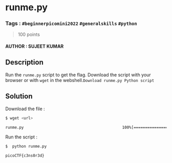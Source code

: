 # runme.py

### Tags : `#beginnerpicomini2022` `#generalskills` `#python`

> 100 points

#### AUTHOR : SUJEET KUMAR

## Description

Run the `runme.py` script to get the flag. Download the script with your browser or with `wget` in the webshell.`Download runme.py Python script`

## Solution

Download the file :

``` bash
$ wget <url>

runme.py                                           100%[=================>]
```

Run the script :

``` bash
$  python runme.py

picoCTF{c3ns0r3d}
``` 